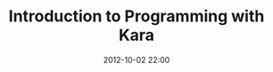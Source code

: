 ---
layout: redirect
title: "Introduction to Programming with Kara"
date: 2012-10-02 22:00
updated: 2013-09-26 08:00
redirect: http://code.makery.ch/blog/introduction-to-programming-with-kara/
---
